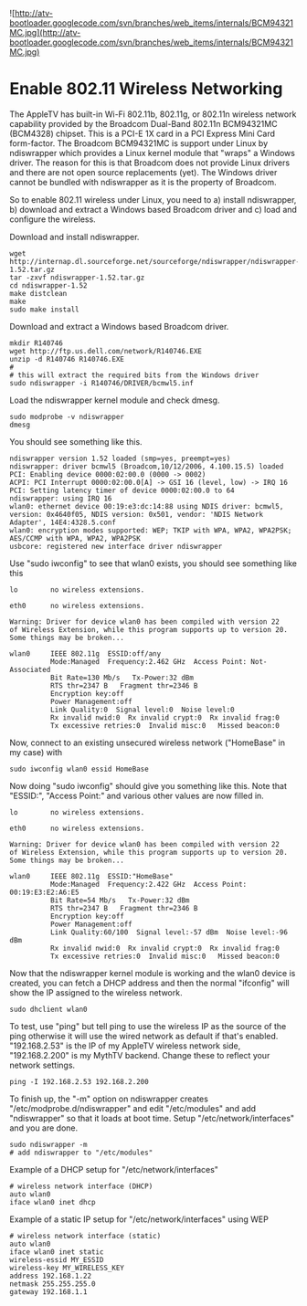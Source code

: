 ![http://atv-bootloader.googlecode.com/svn/branches/web_items/internals/BCM94321MC.jpg](http://atv-bootloader.googlecode.com/svn/branches/web_items/internals/BCM94321MC.jpg)

# Enable 802.11 Wireless Networking #

The AppleTV has built-in Wi-Fi 802.11b, 802.11g, or 802.11n wireless network capability provided by the Broadcom Dual-Band 802.11n BCM94321MC (BCM4328) chipset. This is a PCI-E 1X card in a PCI Express Mini Card form-factor. The Broadcom BCM94321MC is support under Linux by ndiswrapper which provides a Linux kernel module that "wraps" a Windows driver. The reason for this is that Broadcom does not provide Linux drivers and there are not open source replacements (yet). The Windows driver cannot be bundled with ndiswrapper as it is the property of Broadcom.

So to enable 802.11 wireless under Linux, you need to a) install ndiswrapper, b) download and extract a Windows based Broadcom driver and c) load and configure the wireless.

Download and install ndiswrapper.
```
wget http://internap.dl.sourceforge.net/sourceforge/ndiswrapper/ndiswrapper-1.52.tar.gz
tar -zxvf ndiswrapper-1.52.tar.gz 
cd ndiswrapper-1.52
make distclean
make
sudo make install
```

Download and extract a Windows based Broadcom driver.
```
mkdir R140746
wget http://ftp.us.dell.com/network/R140746.EXE
unzip -d R140746 R140746.EXE
#
# this will extract the required bits from the Windows driver
sudo ndiswrapper -i R140746/DRIVER/bcmwl5.inf
```


Load the ndiswrapper kernel module and check dmesg.
```
sudo modprobe -v ndiswrapper
dmesg
```

You should see something like this.
```
ndiswrapper version 1.52 loaded (smp=yes, preempt=yes)
ndiswrapper: driver bcmwl5 (Broadcom,10/12/2006, 4.100.15.5) loaded
PCI: Enabling device 0000:02:00.0 (0000 -> 0002)
ACPI: PCI Interrupt 0000:02:00.0[A] -> GSI 16 (level, low) -> IRQ 16
PCI: Setting latency timer of device 0000:02:00.0 to 64
ndiswrapper: using IRQ 16
wlan0: ethernet device 00:19:e3:dc:14:88 using NDIS driver: bcmwl5, version: 0x4640f05, NDIS version: 0x501, vendor: 'NDIS Network Adapter', 14E4:4328.5.conf
wlan0: encryption modes supported: WEP; TKIP with WPA, WPA2, WPA2PSK; AES/CCMP with WPA, WPA2, WPA2PSK
usbcore: registered new interface driver ndiswrapper
```


Use "sudo iwconfig" to see that wlan0 exists, you should see something like this
```
lo        no wireless extensions.

eth0      no wireless extensions.

Warning: Driver for device wlan0 has been compiled with version 22
of Wireless Extension, while this program supports up to version 20.
Some things may be broken...

wlan0     IEEE 802.11g  ESSID:off/any  
          Mode:Managed  Frequency:2.462 GHz  Access Point: Not-Associated   
          Bit Rate=130 Mb/s   Tx-Power:32 dBm   
          RTS thr=2347 B   Fragment thr=2346 B   
          Encryption key:off
          Power Management:off
          Link Quality:0  Signal level:0  Noise level:0
          Rx invalid nwid:0  Rx invalid crypt:0  Rx invalid frag:0
          Tx excessive retries:0  Invalid misc:0   Missed beacon:0
```

Now, connect to an existing unsecured wireless network ("HomeBase" in my case) with
```
sudo iwconfig wlan0 essid HomeBase
```

Now doing "sudo iwconfig" should give you something like this. Note that "ESSID:", "Access Point:" and various other values are now filled in.
```
lo        no wireless extensions.

eth0      no wireless extensions.

Warning: Driver for device wlan0 has been compiled with version 22
of Wireless Extension, while this program supports up to version 20.
Some things may be broken...

wlan0     IEEE 802.11g  ESSID:"HomeBase"  
          Mode:Managed  Frequency:2.422 GHz  Access Point: 00:19:E3:E2:A6:E5   
          Bit Rate=54 Mb/s   Tx-Power:32 dBm   
          RTS thr=2347 B   Fragment thr=2346 B   
          Encryption key:off
          Power Management:off
          Link Quality:60/100  Signal level:-57 dBm  Noise level:-96 dBm
          Rx invalid nwid:0  Rx invalid crypt:0  Rx invalid frag:0
          Tx excessive retries:0  Invalid misc:0   Missed beacon:0
```


Now that the ndiswrapper kernel module is working and the wlan0 device is created, you can fetch a DHCP address and then the normal "ifconfig" will show the IP assigned to the wireless network.
```
sudo dhclient wlan0
```

To test, use "ping" but tell ping to use the wireless IP as the source of the ping otherwise it will use the wired network as default if that's enabled. "192.168.2.53" is the IP of my AppleTV wireless network side, "192.168.2.200" is my MythTV backend. Change these to reflect your network settings.

```
ping -I 192.168.2.53 192.168.2.200
```

To finish up, the "-m" option on ndiswrapper creates "/etc/modprobe.d/ndiswrapper" and edit "/etc/modules" and add "ndiswrapper" so that it loads at boot time. Setup "/etc/network/interfaces" and you are done.
```
sudo ndiswrapper -m
# add ndiswrapper to "/etc/modules"
```


Example of a DHCP setup for "/etc/network/interfaces"
```
# wireless network interface (DHCP)auto wlan0iface wlan0 inet dhcp
```

Example of a static IP setup for "/etc/network/interfaces" using WEP
```
# wireless network interface (static)auto wlan0iface wlan0 inet staticwireless-essid MY_ESSIDwireless-key MY_WIRELESS_KEYaddress 192.168.1.22netmask 255.255.255.0gateway 192.168.1.1
```

